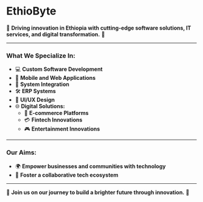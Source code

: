 # **EthioByte**

🚀 **Driving innovation in Ethiopia with cutting-edge software solutions, IT services, and digital transformation.** 🚀

---

### **What We Specialize In:**

- 💻 **Custom Software Development**
- 📱 **Mobile and Web Applications**
- 🔗 **System Integration**
- 🛠️ **ERP Systems**
- 🎨 **UI/UX Design**
- 🌐 **Digital Solutions:**
  - 🛒 **E-commerce Platforms**
  - 💳 **Fintech Innovations**
  - 🎮 **Entertainment Innovations**

---

### **Our Aims:**

- 🌍 **Empower businesses and communities with technology**
- 🤝 **Foster a collaborative tech ecosystem**

---

🌟 **Join us on our journey to build a brighter future through innovation.** 🌟
